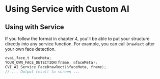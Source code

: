 # Using Service with Custom AI

## Using with Service

If you follow the format in chapter 4, you'll be able to put your structure directly into any service function. For example, you can call ``DrawRect`` after your own face detection.

```c
cvai_face_t faceMeta;
YOUR_OWN_FACE_DETECTION(frame, &faceMeta);
CVI_AI_Service_FaceDrawRect(&faceMeta, frame);
// ... Output result to screen ...
```

